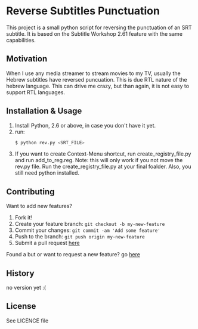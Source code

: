 # Reverse Subtitles Punctuation

This project is a small python script for reversing the punctuation of an SRT subtitle. It is based on the Subtitle Workshop 2.61 feature with the same capabilities.

## Motivation

When I use any media streamer to stream movies to my TV, usually the Hebrew subtitles have reversed puncuation. This is due RTL nature of the hebrew language. This can drive me crazy, but than again, it is not easy to support RTL languages.

## Installation & Usage

1. Install Python, 2.6 or above, in case you don't have it yet.
2. run:
    ```sh
    $ python rev.py <SRT_FILE>
    ```
3. If you want to create Context-Menu shortcut, run create_registry_file.py and run add_to_reg.reg. Note: this will only work if you not move the rev.py file. Run the create_registry_file.py at your final foalder. Also, you still need python installed.

## Contributing

Want to add new features?

1. Fork it!
2. Create your feature branch: `git checkout -b my-new-feature`
3. Commit your changes: `git commit -am 'Add some feature'`
4. Push to the branch: `git push origin my-new-feature`
5. Submit a pull request [here](https://github.com/asafs/reverse-subtitles/pulls)

Found a but or want to request a new feature? go [here](https://github.com/asafs/reverse-subtitles/pulls)


## History

no version yet :(

## License

See LICENCE file